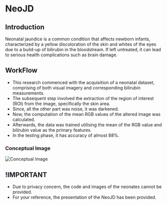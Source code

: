 # NeoJD
## Introduction
Neonatal jaundice is a common condition that affects newborn infants, characterized by a yellow discoloration of the skin and 
whites of the eyes due to a build-up of bilirubin in the bloodstream. If left untreated, it can lead to serious health complications such as brain damage.

## WorkFlow
- This research commenced with the acquisition of a neonatal dataset, comprising of both visual imagery and corresponding bilirubin measurements.
- The subsequent step involved the extraction of the region of interest (ROI) from the image, specifically the skin area.
- Since, all the other part was noise, it was darkened.
- Now, the computation of the mean RGB values of the altered image was calculated. 
- Afterwards, the data was trained utilising the mean of the RGB value and bilirubin value as the primary features.
- In the testing phase, it has accuracy of almost 88%.

### Conceptual Image

![Conceptual Image](https://github.com/Sanchit71/Neonatal-Jaundice/assets/102990660/f29429e4-4415-46a2-b664-a7e50f3e0763)


## !IMPORTANT
- Due to privacy concern, the code and images of the neonates cannot be provided.
- For your reference, the presentation of the NeoJD has been provided.

